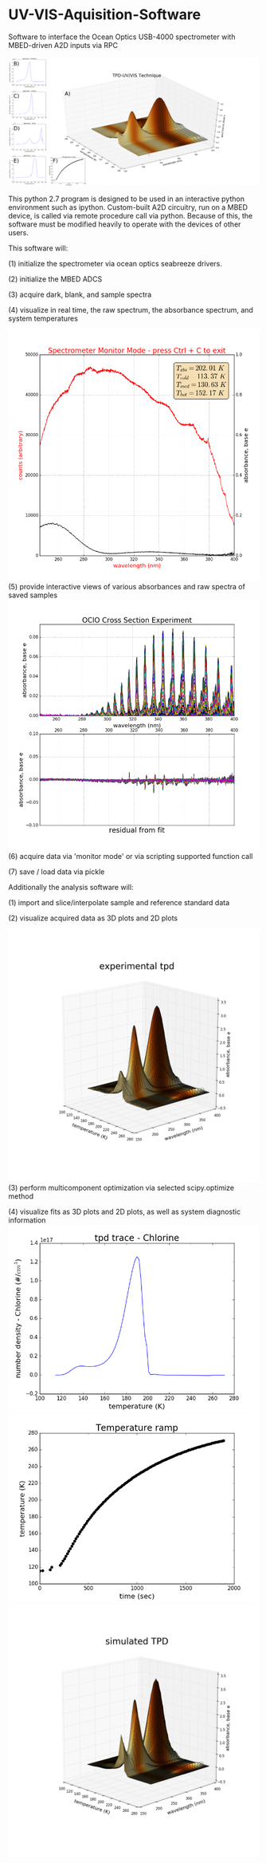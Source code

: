 # UV-VIS-Aquisition-Software
Software to interface the Ocean Optics USB-4000 spectrometer with MBED-driven A2D inputs via RPC


![Temperature Programmed Sublimation - UV/VIS](https://github.com/jklobas/UV-VIS-Aquisition-Software/blob/master/TPDfiglabeled.png)

This python 2.7 program is designed to be used in an interactive python environment such as ipython. Custom-built A2D circuitry, run on a MBED device, is called via remote procedure call via python. Because of this, the software must be modified heavily to operate with the devices of other users. 

This software will:  

(1) initialize the spectrometer via ocean optics seabreeze drivers.

(2) initialize the MBED ADCS

(3) acquire dark, blank, and sample spectra

(4) visualize in real time, the raw spectrum, the absorbance spectrum, and system temperatures

![(4) visualize in real time, the raw spectrum, the absorbance spectrum, and system temperatures](https://github.com/jklobas/UV-VIS-Aquisition-Software/blob/master/Acquisitionscreen.png?raw=true)
(5) provide interactive views of various absorbances and raw spectra of saved samples
![(5) provide interactive views of various absorbances and raw spectra of saved samples](https://github.com/jklobas/UV-VIS-Aquisition-Software/blob/master/postanneal1050-1150.png)
(6) acquire data via 'monitor mode' or via scripting supported function call

(7) save / load data via pickle

Additionally the analysis software will:


(1) import and slice/interpolate sample and reference standard data

(2) visualize acquired data as 3D plots and 2D plots


![experiment as acquired](https://github.com/jklobas/UV-VIS-Aquisition-Software/blob/master/experimental.png)
(3) perform multicomponent optimization via selected scipy.optimize method

(4) visualize fits as 3D plots and 2D plots, as well as system diagnostic information
![2D fit of chlorine](https://github.com/jklobas/UV-VIS-Aquisition-Software/blob/master/Cl2lin.png)
![Diagnostic information](https://github.com/jklobas/UV-VIS-Aquisition-Software/blob/master/ramp.png)
![simulated spectra from fit](https://github.com/jklobas/UV-VIS-Aquisition-Software/blob/master/simulated.png?raw=true)


